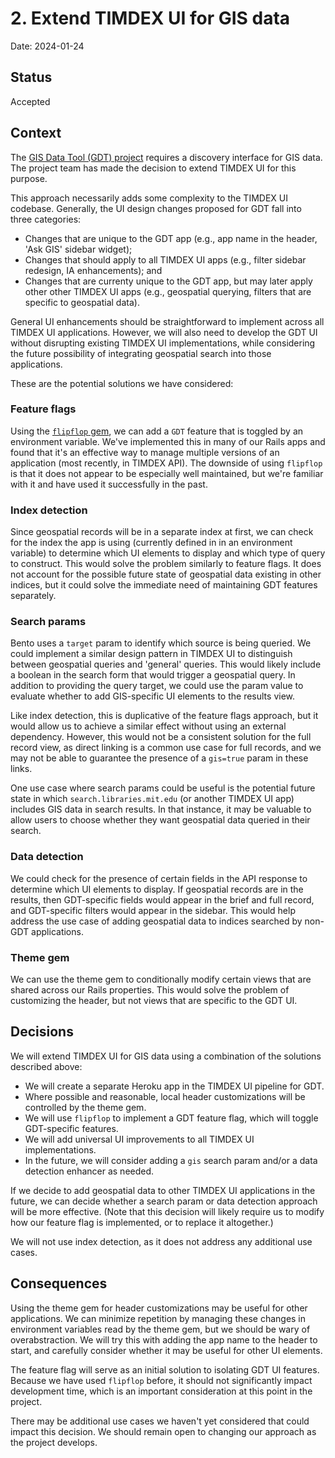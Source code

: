 # 2. Extend TIMDEX UI for GIS data

Date: 2024-01-24

## Status

Accepted

## Context

The [GIS Data Tool (GDT) project](https://mitlibraries.atlassian.net/jira/software/c/projects/GDT/boards/225)
requires a discovery interface for GIS data. The project team has made the decision to extend TIMDEX UI for this
purpose.

This approach necessarily adds some complexity to the TIMDEX UI codebase. Generally, the UI design changes proposed for
GDT fall into three categories:

* Changes that are unique to the GDT app (e.g., app name in the header, 'Ask GIS' sidebar widget);
* Changes that should apply to all TIMDEX UI apps (e.g., filter sidebar redesign, IA enhancements); and
* Changes that are currenty unique to the GDT app, but may later apply other other TIMDEX UI apps (e.g., geospatial
querying, filters that are specific to geospatial data).

General UI enhancements should be straightforward to implement across all TIMDEX UI applications. However, we will also
need to develop the GDT UI without disrupting existing TIMDEX UI implementations, while considering the future
possibility of integrating geospatial search into those applications.

These are the potential solutions we have considered:

### Feature flags

Using the [`flipflop` gem](https://github.com/voormedia/flipflop), we can add a `GDT` feature that is toggled by an
environment variable. We've implemented this in many of our Rails apps and found that it's an effective way to manage
multiple versions of an application (most recently, in TIMDEX API). The downside of using `flipflop` is that it does
not appear to be especially well maintained, but we're familiar with it and have used it successfully in the past.

### Index detection

Since geospatial records will be in a separate index at first, we can check for the index the app is using (currently
defined in in an environment variable) to determine which UI elements to display and which type of query to construct.
This would solve the problem similarly to feature flags. It does not account for the possible future state of geospatial
data existing in other indices, but it could solve the immediate need of maintaining GDT features separately.

### Search params

Bento uses a `target` param to identify which source is being queried. We could implement a similar design pattern in
TIMDEX UI to distinguish between geospatial queries and 'general' queries. This would likely include a boolean in the
search form that would trigger a geospatial query. In addition to providing the query target, we could use the param
value to evaluate whether to add GIS-specific UI elements to the results view.

Like index detection, this is duplicative of the feature flags approach, but it would allow us to achieve a similar
effect without using an external dependency. However, this would not be a consistent solution for the full record view,
as direct linking is a common use case for full records, and we may not be able to guarantee the presence of a `gis=true`
param in these links.

One use case where search params could be useful is the potential future state in which `search.libraries.mit.edu` (or
another TIMDEX UI app) includes GIS data in search results. In that instance, it may be valuable to allow users to
choose whether they want geospatial data queried in their search.

### Data detection

We could check for the presence of certain fields in the API response to determine which UI elements to display. If
geospatial records are in the results, then GDT-specific fields would appear in the brief and full record, and
GDT-specific filters would appear in the sidebar. This would help address the use case of adding geospatial data to
indices searched by non-GDT applications. 

### Theme gem

We can use the theme gem to conditionally modify certain views that are shared across our Rails properties. This would
solve the problem of customizing the header, but not views that are specific to the GDT UI.

## Decisions

We will extend TIMDEX UI for GIS data using a combination of the solutions described above:

* We will create a separate Heroku app in the TIMDEX UI pipeline for GDT.
* Where possible and reasonable, local header customizations will be controlled by the theme gem.
* We will use `flipflop` to implement a GDT feature flag, which will toggle GDT-specific features.
* We will add universal UI improvements to all TIMDEX UI implementations.
* In the future, we will consider adding a `gis` search param and/or a data detection enhancer as needed.

If we decide to add geospatial data  to other TIMDEX UI applications in the future, we can decide whether a search param
or data detection approach will be more effective. (Note that this decision will likely require us to modify how our
feature flag is implemented, or to replace it altogether.)

We will not use index detection, as it does not address any additional use cases.

## Consequences

Using the theme gem for header customizations may be useful for other applications. We can minimize repetition by
managing these changes in environment variables read by the theme gem, but we should be wary of overabstraction. We will
try this with adding the app name to the header to start, and carefully consider whether it may be useful for other UI
elements.

The feature flag will serve as an initial solution to isolating GDT UI features. Because we have used `flipflop` before,
it should not significantly impact development time, which is an important consideration at this point in the project.

There may be additional use cases we haven't yet considered that could impact this decision. We should remain open to
changing our approach as the project develops.

